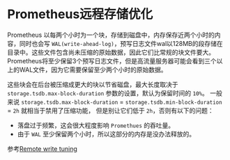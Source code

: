 # Prometheus远程存储优化

Prometheus 以每两个小时为一个块，存储到磁盘中，内存保存近两个小时的内容，同时也会写 `WAL(write-ahead-log)`，预写日志文件wal以128MB的段存储在目录中。这些文件包含尚未压缩的原始数据，因此它们比常规的块文件要大。Prometheus将至少保留3个预写日志文件，但是高流量服务器可能会看到三个以上的WAL文件，因为它需要保留至少两个小时的原始数据。

这些块会在后台被压缩成更大的块以节省磁盘，最大长度取决于 `storage.tsdb.max-block-duration` 参数的设置，默认为保留时间的 `10%`。
一般来说 `storage.tsdb.max-block-duration` = `storage.tsdb.min-block-duration` = `2h` 就相当于禁用了压缩功能，
但是别让它们低于 `2h`，否则有以下的问题：
- 落盘过于频繁，这会很大程度影响 `Promethues` 的吞吐量。
- 由于 `WAL` 至少保留两个小时，所以这部分的内存是没办法释放的。

参考[Remote write tuning](https://prometheus.io/docs/practices/remote_write/)